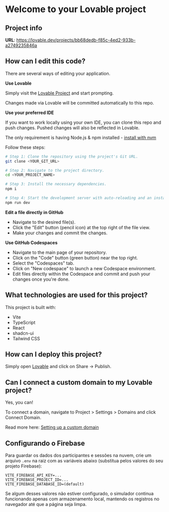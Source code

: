 # Welcome to your Lovable project

## Project info

**URL**: https://lovable.dev/projects/bb68dedb-f85c-4ed2-933b-a2749235846a

## How can I edit this code?

There are several ways of editing your application.

**Use Lovable**

Simply visit the [Lovable Project](https://lovable.dev/projects/bb68dedb-f85c-4ed2-933b-a2749235846a) and start prompting.

Changes made via Lovable will be committed automatically to this repo.

**Use your preferred IDE**

If you want to work locally using your own IDE, you can clone this repo and push changes. Pushed changes will also be reflected in Lovable.

The only requirement is having Node.js & npm installed - [install with nvm](https://github.com/nvm-sh/nvm#installing-and-updating)

Follow these steps:

```sh
# Step 1: Clone the repository using the project's Git URL.
git clone <YOUR_GIT_URL>

# Step 2: Navigate to the project directory.
cd <YOUR_PROJECT_NAME>

# Step 3: Install the necessary dependencies.
npm i

# Step 4: Start the development server with auto-reloading and an instant preview.
npm run dev
```

**Edit a file directly in GitHub**

- Navigate to the desired file(s).
- Click the "Edit" button (pencil icon) at the top right of the file view.
- Make your changes and commit the changes.

**Use GitHub Codespaces**

- Navigate to the main page of your repository.
- Click on the "Code" button (green button) near the top right.
- Select the "Codespaces" tab.
- Click on "New codespace" to launch a new Codespace environment.
- Edit files directly within the Codespace and commit and push your changes once you're done.

## What technologies are used for this project?

This project is built with:

- Vite
- TypeScript
- React
- shadcn-ui
- Tailwind CSS

## How can I deploy this project?

Simply open [Lovable](https://lovable.dev/projects/bb68dedb-f85c-4ed2-933b-a2749235846a) and click on Share -> Publish.

## Can I connect a custom domain to my Lovable project?

Yes, you can!

To connect a domain, navigate to Project > Settings > Domains and click Connect Domain.

Read more here: [Setting up a custom domain](https://docs.lovable.dev/tips-tricks/custom-domain#step-by-step-guide)

## Configurando o Firebase

Para guardar os dados dos participantes e sessões na nuvem, crie um arquivo `.env` na raiz com as variáveis abaixo (substitua pelos valores do seu projeto Firebase):

```env
VITE_FIREBASE_API_KEY=...
VITE_FIREBASE_PROJECT_ID=...
VITE_FIREBASE_DATABASE_ID=(default)
```

Se algum desses valores não estiver configurado, o simulador continua funcionando apenas com armazenamento local, mantendo os registros no navegador até que a página seja limpa.
